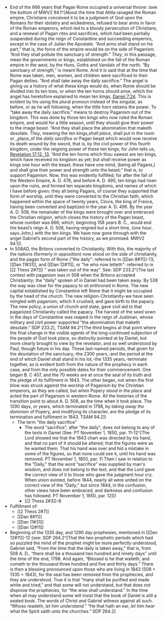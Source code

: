 - End of the 666 years that Pagan Rome occupied a universal throne: (see the bottom of MWV2 94.1^[About the time that Attila ravaged the Roman empire, Christians conceived it to be a judgment of God upon the Romans for their idolatry and wickedness, refused to bear arms in favor of the Roman emperors, which led to a bloody persecution of Christians, and a renewal of Pagan rites and sacrifices, which had been partially suspended during the reign of Constantine and succeeding emperors, except in the case of Julian the Apostate. “And arms shall stand on his part,” that is, the force of the empire would be on the side of Paganism. “And they shall pollute the sanctuary of strength.” _They_, in this passage, mean the governments or kings, established on the fall of the Roman empire in the west, by the Huns, Goths and Vandals of the north. “By sanctuary of strength,” is meant Rome. And it is said that at the time that Rome was taken, men, women, and children were sacrificed to their Pagan deities. “And shall take away the daily sacrifice.” The angel is giving us a history of what these kings would do, when Rome should be divided into its ten toes, or when the ten horns should arise, which the angel has heretofore explained to mean ten kings, [Daniel 7:24](1965.44801). This is evident by his using the plural pronoun instead of the singular, as before, or as he will following, when the little horn obtains the power. To “take away the daily sacrifice,” means to destroy Paganism out of the kingdom. This was done by those ten kings who now ruled the Roman empire, and would for a little season, until they should give their power to the image beast. “And they shall place the abomination that maketh desolate. _They_, meaning the ten kings,_shall place_, shall put in the room or _place_of the _daily sacrifice_ or Pagan beast which would now receive its death wound by the sword, that is, by the civil power of this fourth kingdom, under the reigning power of these ten kings; for John tells us, [Revelation 17:12, 13](1965.63227), “And the ten horns which thou sawest are ten kings, which have received no kingdom as yet; but _shall_ receive power as kings one hour with the beast; these have one mind, (being all Pagans,) and shall give their power and strength unto the beast;” that is, to support Paganism. Now, this was evidently fulfilled; for after the fall of the Western Empire, A. D. 476, and before A. D. 490, ten kings had risen upon the ruins, and formed ten separate kingdoms, and names of which I have before given; they all being Pagans, of course they supported that form of worship, until they were converted to the Christian faith, which happened within the space of twenty years, Clovis, the king of France, having been converted and baptized in the year A. D. 496. By the year A. D. 508, the remainder of the kings were brought over and embraced the Christian religion, which closes the history of the Pagan beast, whose number was 666; which, beginning 158 years B. C., would end the beast’s reign A. D. 508, having reigned but a short time, (_one hour_, says John,) with the ten kings. We have now gone through with the angel Gabriel’s second part of the history, as we promised. MWV2 94.1]).
- In 508AD, the Britons converted to Christianity. With this, the majority of the nations (formerly in opposition) now stood on the side of christianity, and the pagan form of Rome ("the daily": referred to in [[Dan 8#11]]-13, [[Dan 11#31]], and [[Dan 12#11]], or "he who now letteth": referred to in [[2 Thess 2#7]]) " was taken out of the way".  See: SDP 233.2^[The last contest with paganism was in 508 when the Britons accepted Christianity; the “daily” spoken of in Daniel had been taken away. By 538 the way was clear for the papacy to sit enthroned in Rome. The new capital established by Constantine left Rome that it might be occupied by the head of the church. The new religion-Christianity-we have seen mingled with paganism, which it crushed, and gave birth to the papacy. The new policy, a union of church and state, gave civil aid to that paganized Christianity called the papacy. The harvest of the seed sown in the days of Constantine was reaped in the reign of Justinian, whose military and civil power supported “the abomination that maketh desolate.” SDP 233.2], TSAM 94.2^[The third begins at that point where the final change in the visible agents of the long-continued subjection of the people of God took place, so distinctly pointed at by Daniel, but more clearly brought to view by the revelator, and so well understood by Paul, though future in his day. These last-named periods, that given for the desolation of the sanctuary,-the 2300 years,-and the period at the end of which Daniel shall stand in his lot,-the 1335 years,-terminate together, as is evident both from the nature of the prophecy in each case, and from the only possible dates for their commencement. One began B. C 457, and the 70 weeks are at once the seal of its truth and the pledge of its fulfilment in 1843. The other began, not when the first blow was struck against the worship of Paganism by the Christian emperors, as they are called, but when Popery _stood in the place_ and acted the part of Paganism in western Rome. All the histories of the transition point to about A. D. 508, as the time when it took place. The 1290 days, or years, which terminated in 1798, by _taking away the dominion_ of Popery, and modifying its character, are the pledge of its termination and fulfilment in 1843. TSAM 94.2])
	- The term "the daily sacrifice" 
		- The word "sacrifice", after "the daily", does not belong to any of the texts in Daniel (See: PT November 1, 1850, par. 11-12^[The Lord showed me that the 1843 chart was directed by his hand, and that no part of it should be altered; that the figures were as he wanted them. That his hand was over and hid a mistake in some of the figures, so that none could see it, until his hand was removed. PT November 1, 1850, par. 11 
		  Then I saw in relation to the “Daily,” that the word “sacrifice” was supplied by man's wisdom, and does not belong to the text; and that the Lord gave the correct view of it to those who gave the judgment hour cry. When union existed, before 1844, nearly all were united on the correct view of the “Daily;” but since 1844, in the confusion, other views have been embraced, and darkness and confusion has followed. PT November 1, 1850, par. 12]))
		- [[2 Thess 2#3]]-8 
- Fulfillment of:
	- [[2 Thess 2#7]]
	-  [[Dan 8#11]] 
	- [[Dan 11#31]]
	- [[Dan 12#11]]
- Beginning of the 1335 day, and 1290 day prophesies, mentioned in [[Dan 12#11]]-12 (see: SDP 264.2^[That the two prophetic periods which had so puzzled the mind of the prophet might be more perfectly understood, Gabriel said, “From the time that the daily is taken away,” that is, from 508 A. D., “there shall be a thousand two hundred and ninety days” until the time of the end, 1798. And again, “Blessed is he that waiteth, and cometh to the thousand three hundred and five and thirty days.” There is then a blessing pronounced upon those who are living in 1843 (508 + 1335 = 1843), for the seal has been removed from the prophecies, and they are understood. True it is that “many shall be purified and made white and tried,” and that some will not understand, but that does not disprove the prophecies, for “the wise shall understand.” In the time when all may understand some will insist that the book of Daniel is still a sealed book. The words of Christ and Gabriel witness against all such. “Whoso readeth, _let him understand.”_ “He that hath an ear, _let him hear_ what the Spirit saith unto the churches.” SDP 264.2]